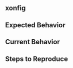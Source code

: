 <!--- Provide a general summary of the issue in the Title above -->
<!--- If you have a question along the lines of "How do I do this Bash command in xonsh"
please first look over the Bash to Xonsh translation guide: https://xon.sh/bash_to_xsh.html
If you don't find an answer there, please do open an issue! -->

## xonfig
<!--- Please post the output of the `xonfig` command (run from inside xonsh) so we know more about your current setup -->

## Expected Behavior
<!--- Tell us what should happen -->

## Current Behavior
<!--- Tell us what happens instead of the expected behavior -->
<!--- If part of your bug report is a traceback, please first enter debug mode before triggering the error
To enter debug mode, set the environment variable `XONSH_DEBUG=1` _before_ starting `xonsh`.  
On Linux and OSX, an easy way to to do this is to run `env XONSH_DEBUG=1 xonsh` -->

## Steps to Reproduce
<!--- Please try to write out a minimal reproducible snippet to trigger the bug, it will help us fix it! -->
